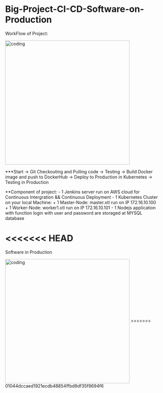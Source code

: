 # Big-Project-CI-CD-Software-on-Production

WorkFlow of Project:

<img align = "center" alt = "coding" width = "400" src = "C:\Users\Admin\Pictures\Screenshots\jenkins_workflow.png"> 


***Start -> Git Checkouting and Pulling code -> Testing -> Build Docker image and push to DockerHub -> Deploy to Production in Kubernetes -> Testing in Production

**Component of project:
    - 1 Jenkins server run on AWS cloud for Continuous Intergration &&  Continuous Deployment
    - 1 Kubernetes Cluster on your local Machine: 
        + 1 Master-Node: master.xtl run on IP 172.16.10.100  
        + 1 Worker-Node: worker1.xtl run on IP 172.16.10.101
    - 1 Nodejs application with function login with user and password are storaged at MYSQL database

<<<<<<< HEAD
=======
Software in Production 


<img align = "center" alt = "coding" width = "400" src = "C:\Users\Admin\Pictures\Screenshots\jenkins_workflow.png"> 
>>>>>>> 01044dccaed1921ecdb48854ffbd9df35f9694f6
